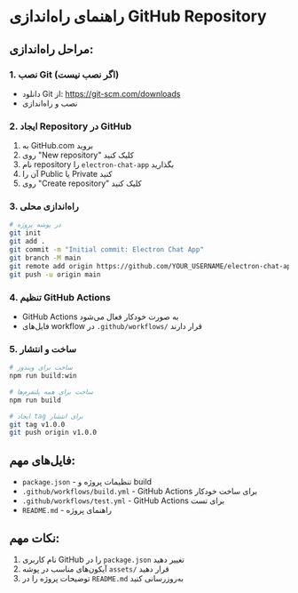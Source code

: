 # راهنمای راه‌اندازی GitHub Repository

## مراحل راه‌اندازی:

### 1. نصب Git (اگر نصب نیست)
- دانلود Git از: https://git-scm.com/downloads
- نصب و راه‌اندازی

### 2. ایجاد Repository در GitHub
1. به GitHub.com بروید
2. روی "New repository" کلیک کنید
3. نام repository را `electron-chat-app` بگذارید
4. آن را Public یا Private کنید
5. روی "Create repository" کلیک کنید

### 3. راه‌اندازی محلی
```bash
# در پوشه پروژه
git init
git add .
git commit -m "Initial commit: Electron Chat App"
git branch -M main
git remote add origin https://github.com/YOUR_USERNAME/electron-chat-app.git
git push -u origin main
```

### 4. تنظیم GitHub Actions
- GitHub Actions به صورت خودکار فعال می‌شود
- فایل‌های workflow در `.github/workflows/` قرار دارند

### 5. ساخت و انتشار
```bash
# ساخت برای ویندوز
npm run build:win

# ساخت برای همه پلتفرم‌ها
npm run build

# ایجاد tag برای انتشار
git tag v1.0.0
git push origin v1.0.0
```

## فایل‌های مهم:
- `package.json` - تنظیمات پروژه و build
- `.github/workflows/build.yml` - GitHub Actions برای ساخت خودکار
- `.github/workflows/test.yml` - GitHub Actions برای تست
- `README.md` - راهنمای پروژه

## نکات مهم:
1. نام کاربری GitHub را در `package.json` تغییر دهید
2. آیکون‌های مناسب در پوشه `assets/` قرار دهید
3. توضیحات پروژه را در `README.md` به‌روزرسانی کنید
